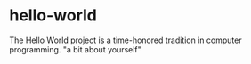 # hello-world
The Hello World project is a time-honored tradition in computer programming.
"a bit about yourself"
